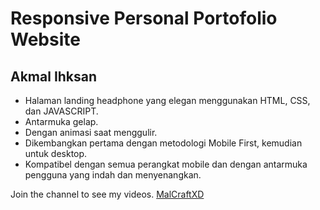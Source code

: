# Responsive Personal Portofolio Website 
## Akmal Ihksan

- Halaman landing headphone yang elegan menggunakan HTML, CSS, dan JAVASCRIPT.
- Antarmuka gelap.
- Dengan animasi saat menggulir.
- Dikembangkan pertama dengan metodologi Mobile First, kemudian untuk desktop.
- Kompatibel dengan semua perangkat mobile dan dengan antarmuka pengguna yang indah dan menyenangkan.

Join the channel to see my videos. [MalCraftXD](https://www.youtube.com/c/MalCraftXD)
